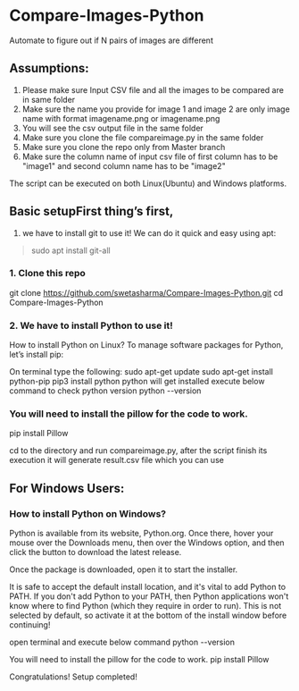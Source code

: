 # Compare-Images-Python
Automate to figure out if N pairs of images are different

## Assumptions:
1. Please make sure Input CSV file and all the images to be compared are in same folder
2. Make sure the name you provide for image 1 and image 2 are only image name with format imagename.png or imagename.png
3. You will see the csv output file in the same folder
4. Make sure you clone the file compareimage.py in the same folder
5. Make sure you clone the repo only from Master branch
6. Make sure the column name of input csv file of first column has to be "image1" and second column name has to be "image2"

The script can be executed on both Linux(Ubuntu) and Windows platforms.
## Basic setupFirst thing’s first,
1. we have to install git to use it! We can do it quick and easy using apt:
> sudo apt install git-all

### 1. Clone this repo
git clone https://github.com/swetasharma/Compare-Images-Python.git
cd Compare-Images-Python

### 2. We have to install Python to use it!
How to install Python on Linux?
To manage software packages for Python, let’s install pip:

On terminal type the following:
sudo apt-get update
sudo apt-get install python-pip
pip3 install python
python will get installed
execute below command to check python version
python --version 

### You will need to install the pillow for the code to work.
pip install Pillow

cd to the directory and run compareimage.py, after the script finish its execution it will generate result.csv file which you can use 


## For Windows Users:

### How to install Python on Windows?
Python is available from its website, Python.org. Once there, hover your mouse over the Downloads menu, then over the Windows option, and then click the button to download the latest release.

Once the package is downloaded, open it to start the installer.

It is safe to accept the default install location, and it's vital to add Python to PATH. If you don't add Python to your PATH, then Python applications won't know where to find Python (which they require in order to run). This is not selected by default, so activate it at the bottom of the install window before continuing!

open terminal and execute below command
python --version

You will need to install the pillow for the code to work.
pip install Pillow

Congratulations! Setup completed!
